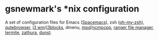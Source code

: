 # gsnewmark's *nix configuration
A set of configuration files for Emacs
([Spacemacs](https://github.com/syl20bnr/spacemacs)), zsh
([oh-my-zsh](https://github.com/robbyrussell/oh-my-zsh)),
[qutebrowser](https://github.com/The-Compiler/qutebrowser),
[i3 wm](http://i3wm.org/)/[i3blocks](https://github.com/vivien/i3blocks),
dmenu, [mpd](http://www.musicpd.org/)/[ncmpcpp](http://ncmpcpp.rybczak.net/),
[ranger file manager](http://ranger.nongnu.org/),
[termite](https://github.com/thestinger/termite),
[zathura](https://pwmt.org/projects/zathura/),
[dunst](https://github.com/knopwob/dunst).
